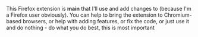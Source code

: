 This Firefox extension is **main** that I'll use and add changes to (because I'm a Firefox user obviously). You can help to bring the extension to Chromium-based browsers, or help with adding features, or fix the code, or just use it and do nothing - do what you do best, this is most important
